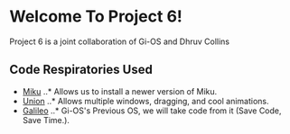 # Welcome To Project 6!
Project 6 is a joint collaboration of Gi-OS and Dhruv Collins
## Code Respiratories Used
* [Miku](http://codepen.io/gi-os/pen/xZdxRV)
..* Allows us to install a newer version of Miku.
* [Union](http://codepen.io/gi-os/pen/eJpqWJ)
..* Allows multiple windows, dragging, and cool animations.
* [Galileo](http://codepen.io/gi-os/pen/MKwyNL)
..* Gi-OS's Previous OS, we will take code from it (Save Code, Save Time.).
